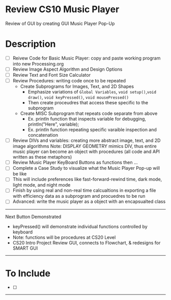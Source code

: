 # Review CS10 Music Player
Review of GUI by creating GUI Music Player Pop-Up

# Description
- [ ] Reivew Code for Basic Music Player: copy and paste working program into new Processing.org
- [ ] Review Image Aspect Algorithm and Design Options
- [ ] Review Text and Font Size Calculator
- [ ] Review Procedures: writing code once to be repeated
  - Create Subprograms for Images, Text, and 2D Shapes
    - Emphasize variations of ```Global Variables```, ```void setup()```,```void draw()```, ```void keyPressed()```, ```void mousePressed()```
    - Then create proceudres that access these specific to the subprogram
  - Create MISC Subprogram that repeats code separate from above
    - Ex. println function that inspects variable for debugging, println("Here", variable);
    - Ex. println function repeating specific varaible inspection and concatenation
- [ ] Review DIVs and variables: creating more abstract image, text, and 2D image algorithms
  Note: DISPLAY GEOMETRY mimics DIV, thus entire music player can become an object with procedures (all code and API written as these metaphors)
- [ ] Review Music Player KeyBoard Buttons as functions then ...
- [ ] Complete a Case Study to visualize what the Music Player Pop-up will be like
- [ ] This will include preferences like fast-forward-rewind time, dark mode, light mode, and night mode
- [ ] Finish by using real and non-real time calcualtions in exporting a file with efficiency data as a subprogram and procuedres to be run
- [ ] Advanced: write the music player as a object with an encapsualted class 

---

Next Button Demonstrated
- keyPressed() will demonstrate individual functions controlled by keyboard
- Note: functions will be procedures at CS20 Level
- CS20 Intro Project Review GUI, connects to Flowchart, & redesigns for SMART GUI

--- 

# To Include
- [ ] 

---
